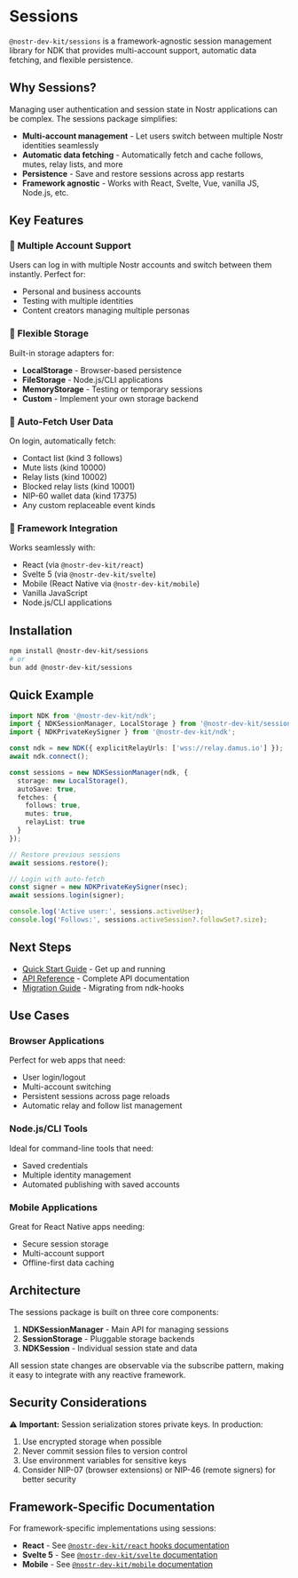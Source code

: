 # Sessions

`@nostr-dev-kit/sessions` is a framework-agnostic session management library for NDK that provides multi-account support, automatic data fetching, and flexible persistence.

## Why Sessions?

Managing user authentication and session state in Nostr applications can be complex. The sessions package simplifies:

- **Multi-account management** - Let users switch between multiple Nostr identities seamlessly
- **Automatic data fetching** - Automatically fetch and cache follows, mutes, relay lists, and more
- **Persistence** - Save and restore sessions across app restarts
- **Framework agnostic** - Works with React, Svelte, Vue, vanilla JS, Node.js, etc.

## Key Features

### 🔐 Multiple Account Support

Users can log in with multiple Nostr accounts and switch between them instantly. Perfect for:
- Personal and business accounts
- Testing with multiple identities
- Content creators managing multiple personas

### 💾 Flexible Storage

Built-in storage adapters for:
- **LocalStorage** - Browser-based persistence
- **FileStorage** - Node.js/CLI applications
- **MemoryStorage** - Testing or temporary sessions
- **Custom** - Implement your own storage backend

### 🔄 Auto-Fetch User Data

On login, automatically fetch:
- Contact list (kind 3 follows)
- Mute lists (kind 10000)
- Relay lists (kind 10002)
- Blocked relay lists (kind 10001)
- NIP-60 wallet data (kind 17375)
- Any custom replaceable event kinds

### 🎯 Framework Integration

Works seamlessly with:
- React (via `@nostr-dev-kit/react`)
- Svelte 5 (via `@nostr-dev-kit/svelte`)
- Mobile (React Native via `@nostr-dev-kit/mobile`)
- Vanilla JavaScript
- Node.js/CLI applications

## Installation

```bash
npm install @nostr-dev-kit/sessions
# or
bun add @nostr-dev-kit/sessions
```

## Quick Example

```typescript
import NDK from '@nostr-dev-kit/ndk';
import { NDKSessionManager, LocalStorage } from '@nostr-dev-kit/sessions';
import { NDKPrivateKeySigner } from '@nostr-dev-kit/ndk';

const ndk = new NDK({ explicitRelayUrls: ['wss://relay.damus.io'] });
await ndk.connect();

const sessions = new NDKSessionManager(ndk, {
  storage: new LocalStorage(),
  autoSave: true,
  fetches: {
    follows: true,
    mutes: true,
    relayList: true
  }
});

// Restore previous sessions
await sessions.restore();

// Login with auto-fetch
const signer = new NDKPrivateKeySigner(nsec);
await sessions.login(signer);

console.log('Active user:', sessions.activeUser);
console.log('Follows:', sessions.activeSession?.followSet?.size);
```

## Next Steps

- [Quick Start Guide](./quick-start) - Get up and running
- [API Reference](./api) - Complete API documentation
- [Migration Guide](./migration) - Migrating from ndk-hooks

## Use Cases

### Browser Applications
Perfect for web apps that need:
- User login/logout
- Multi-account switching
- Persistent sessions across page reloads
- Automatic relay and follow list management

### Node.js/CLI Tools
Ideal for command-line tools that need:
- Saved credentials
- Multiple identity management
- Automated publishing with saved accounts

### Mobile Applications
Great for React Native apps needing:
- Secure session storage
- Multi-account support
- Offline-first data caching

## Architecture

The sessions package is built on three core components:

1. **NDKSessionManager** - Main API for managing sessions
2. **SessionStorage** - Pluggable storage backends
3. **NDKSession** - Individual session state and data

All session state changes are observable via the subscribe pattern, making it easy to integrate with any reactive framework.

## Security Considerations

⚠️ **Important:** Session serialization stores private keys. In production:

1. Use encrypted storage when possible
2. Never commit session files to version control
3. Use environment variables for sensitive keys
4. Consider NIP-07 (browser extensions) or NIP-46 (remote signers) for better security

## Framework-Specific Documentation

For framework-specific implementations using sessions:

- **React** - See [`@nostr-dev-kit/react` hooks documentation](/hooks/session-management)
- **Svelte 5** - See [`@nostr-dev-kit/svelte` documentation](/wrappers/svelte)
- **Mobile** - See [`@nostr-dev-kit/mobile` documentation](/mobile/session)
